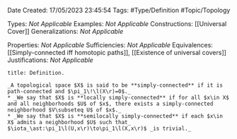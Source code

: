 <div class="topSpace"></div>

Date Created: 17/05/2023 23:45:54
Tags: #Type/Definition #Topic/Topology

Types: _Not Applicable_
Examples: _Not Applicable_
Constructions: [[Universal Cover]]
Generalizations: _Not Applicable_

Properties: _Not Applicable_
Sufficiencies: _Not Applicable_
Equivalences: [[Simply-connected iff homotopic paths]], [[Existence of universal covers]]
Justifications: _Not Applicable_

``` ad-Definition
title: Definition.

_A topological space $X$ is said to be **simply-connected** if it is path-connected and $\pi_1\!\l(X\r)=0$._
* _We say that $X$ is **locally simply-connected** if for all $x\in X$ and all neighborhoods $U$ of $x$, there exists a simply-connected neighborhood $V\subseteq U$ of $x$._
* _We say that $X$ is **semilocally simply-connected** if each $x\in X$ admits a neighborhood $U$ such that_ $\iota_\ast:\pi_1\l(U,x\r)\to\pi_1\l(X,x\r)$ _is trivial._

```
